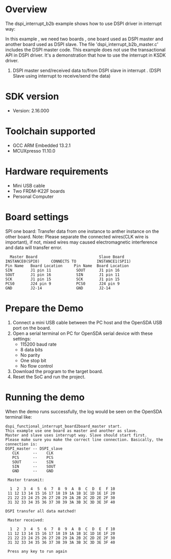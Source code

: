 Overview
========
The dspi_interrupt_b2b example shows how to use DSPI driver in interrupt way:

In this example , we need two boards , one board used as DSPI master and another board used as DSPI slave.
The file 'dspi_interrupt_b2b_master.c' includes the DSPI master code.
This example does not use the transactional API in DSPI driver. It's a demonstration that how to use the interrupt in KSDK driver.

1. DSPI master send/received data to/from DSPI slave in interrupt . (DSPI Slave using interrupt to receive/send the data)

SDK version
===========
- Version: 2.16.000

Toolchain supported
===================
- GCC ARM Embedded  13.2.1
- MCUXpresso  11.10.0

Hardware requirements
=====================
- Mini USB cable
- Two FRDM-K22F boards
- Personal Computer

Board settings
==============
SPI one board:
Transfer data from one instance to anther instance on the other board.
Note: Please separate the connected wires(CLK wire is important), if not, mixed wires 
      may caused electromagnetic interference and data will transfer error.
~~~~~~~~~~~~~~~~~~~~~~~~~~~~~~~~~~~~~~~~~~~~~~~~~~~~~~
  Master Board                           Slave Board
INSTANCE0(SPI0)     CONNECTS TO         INSTANCE1(SPI1)
Pin Name   Board Location     Pin Name  Board Location
SIN        J1 pin 11           SOUT      J1 pin 16
SOUT       J1 pin 16           SIN       J1 pin 11
SCK        J1 pin 15           SCK       J1 pin 15
PCS0       J24 pin 9           PCS0      J24 pin 9
GND        J2-14               GND       J2-14
~~~~~~~~~~~~~~~~~~~~~~~~~~~~~~~~~~~~~~~~~~~~~~~~~~~~~~

Prepare the Demo
================
1.  Connect a mini USB cable between the PC host and the OpenSDA USB port on the board.
2.  Open a serial terminal on PC for OpenSDA serial device with these settings:
    - 115200 baud rate
    - 8 data bits
    - No parity
    - One stop bit
    - No flow control
3.  Download the program to the target board.
4.  Reset the SoC and run the project.

Running the demo
================
When the demo runs successfully, the log would be seen on the OpenSDA terminal like:

~~~~~~~~~~~~~~~~~~~~~~~~~~~~~~~~~~~~~~~~~~~~~~~~~~~~~~~~~~~~~~~~~~~~~~~~~~~~~~~~~~~~
dspi_functional_interrupt_board2board_master start.
This example use one board as master and another as slave.
Master and slave uses interrupt way. Slave should start first. 
Please make sure you make the correct line connection. Basically, the connection is: 
DSPI_master -- DSPI_slave   
   CLK      --    CLK  
   PCS      --    PCS 
   SOUT     --    SIN  
   SIN      --    SOUT 
   GND      --    GND 

 Master transmit:

  1  2  3  4  5  6  7  8  9  A  B  C  D  E  F 10
 11 12 13 14 15 16 17 18 19 1A 1B 1C 1D 1E 1F 20
 21 22 23 24 25 26 27 28 29 2A 2B 2C 2D 2E 2F 30
 31 32 33 34 35 36 37 38 39 3A 3B 3C 3D 3E 3F 40
 
DSPI transfer all data matched! 

 Master received:

  1  2  3  4  5  6  7  8  9  A  B  C  D  E  F 10
 11 12 13 14 15 16 17 18 19 1A 1B 1C 1D 1E 1F 20
 21 22 23 24 25 26 27 28 29 2A 2B 2C 2D 2E 2F 30
 31 32 33 34 35 36 37 38 39 3A 3B 3C 3D 3E 3F 40

 Press any key to run again
~~~~~~~~~~~~~~~~~~~~~~~~~~~~~~~~~~~~~~~~~~~~~~~~~~~~~~~~~~~~~~~~~~~~~~~~~~~~~~~~~~~~~
